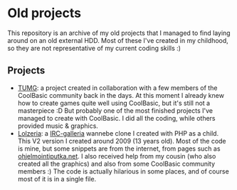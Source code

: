 # Old projects

This repository is an archive of my old projects that I managed to find laying around on an old external HDD. Most of these I've created in my childhood, so they are not representative of my current coding skills :) 

## Projects

* [TUMG](/TUMG/): a project created in collaboration with a few members of the CoolBasic community back in the days. At this moment I already knew how to create games quite well using CoolBasic, but it's still not a masterpiece :D But probably one of the most finished projects I've managed to create with CoolBasic. I did all the coding, while others provided music & graphics.
* [Lolzeria](/lolzeria/): a [IRC-galleria](https://en.wikipedia.org/wiki/IRC-Galleria) wannebe clone I created with PHP as a child. This V2 version I created around 2009 (13 years old). Most of the code is mine, but some snippets are from the internet, from pages such as [ohjelmointiputka.net](https://www.ohjelmointiputka.net/). I also received help from my cousin (who also created all the graphics) and also from some CoolBasic community members :) The code is actually hilarious in some places, and of course most of it is in a single file.
